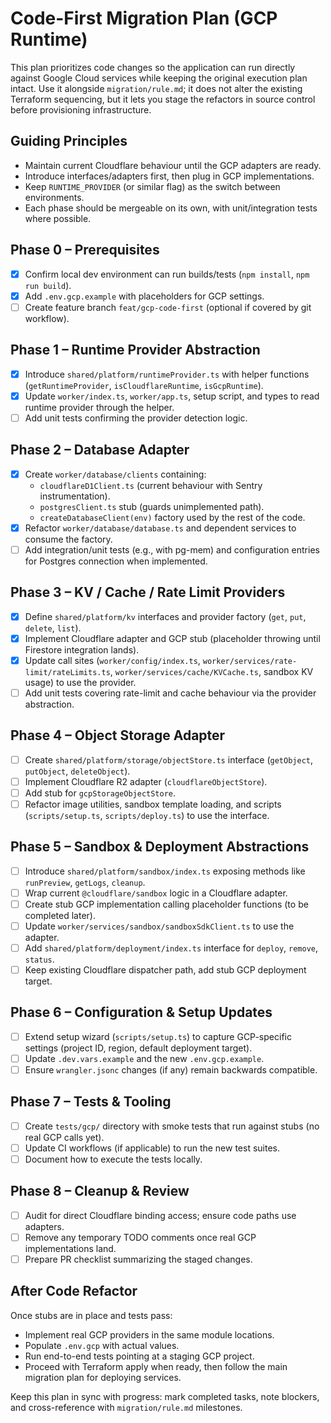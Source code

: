 # Code-First Migration Plan (GCP Runtime)

This plan prioritizes code changes so the application can run directly against Google Cloud services while keeping the original execution plan intact. Use it alongside `migration/rule.md`; it does not alter the existing Terraform sequencing, but it lets you stage the refactors in source control before provisioning infrastructure.

## Guiding Principles
- Maintain current Cloudflare behaviour until the GCP adapters are ready.
- Introduce interfaces/adapters first, then plug in GCP implementations.
- Keep `RUNTIME_PROVIDER` (or similar flag) as the switch between environments.
- Each phase should be mergeable on its own, with unit/integration tests where possible.

## Phase 0 – Prerequisites
- [x] Confirm local dev environment can run builds/tests (`npm install`, `npm run build`).
- [x] Add `.env.gcp.example` with placeholders for GCP settings.
- [ ] Create feature branch `feat/gcp-code-first` (optional if covered by git workflow).

## Phase 1 – Runtime Provider Abstraction
- [x] Introduce `shared/platform/runtimeProvider.ts` with helper functions (`getRuntimeProvider`, `isCloudflareRuntime`, `isGcpRuntime`).
- [x] Update `worker/index.ts`, `worker/app.ts`, setup script, and types to read runtime provider through the helper.
- [ ] Add unit tests confirming the provider detection logic.

## Phase 2 – Database Adapter
- [x] Create `worker/database/clients` containing:
  - `cloudflareD1Client.ts` (current behaviour with Sentry instrumentation).
  - `postgresClient.ts` stub (guards unimplemented path).
  - `createDatabaseClient(env)` factory used by the rest of the code.
- [x] Refactor `worker/database/database.ts` and dependent services to consume the factory.
- [ ] Add integration/unit tests (e.g., with pg-mem) and configuration entries for Postgres connection when implemented.

## Phase 3 – KV / Cache / Rate Limit Providers
- [x] Define `shared/platform/kv` interfaces and provider factory (`get`, `put`, `delete`, `list`).
- [x] Implement Cloudflare adapter and GCP stub (placeholder throwing until Firestore integration lands).
- [x] Update call sites (`worker/config/index.ts`, `worker/services/rate-limit/rateLimits.ts`, `worker/services/cache/KVCache.ts`, sandbox KV usage) to use the provider.
- [ ] Add unit tests covering rate-limit and cache behaviour via the provider abstraction.

## Phase 4 – Object Storage Adapter
- [ ] Create `shared/platform/storage/objectStore.ts` interface (`getObject`, `putObject`, `deleteObject`).
- [ ] Implement Cloudflare R2 adapter (`cloudflareObjectStore`).
- [ ] Add stub for `gcpStorageObjectStore`.
- [ ] Refactor image utilities, sandbox template loading, and scripts (`scripts/setup.ts`, `scripts/deploy.ts`) to use the interface.

## Phase 5 – Sandbox & Deployment Abstractions
- [ ] Introduce `shared/platform/sandbox/index.ts` exposing methods like `runPreview`, `getLogs`, `cleanup`.
- [ ] Wrap current `@cloudflare/sandbox` logic in a Cloudflare adapter.
- [ ] Create stub GCP implementation calling placeholder functions (to be completed later).
- [ ] Update `worker/services/sandbox/sandboxSdkClient.ts` to use the adapter.
- [ ] Add `shared/platform/deployment/index.ts` interface for `deploy`, `remove`, `status`.
- [ ] Keep existing Cloudflare dispatcher path, add stub GCP deployment target.

## Phase 6 – Configuration & Setup Updates
- [ ] Extend setup wizard (`scripts/setup.ts`) to capture GCP-specific settings (project ID, region, default deployment target).
- [ ] Update `.dev.vars.example` and the new `.env.gcp.example`.
- [ ] Ensure `wrangler.jsonc` changes (if any) remain backwards compatible.

## Phase 7 – Tests & Tooling
- [ ] Create `tests/gcp/` directory with smoke tests that run against stubs (no real GCP calls yet).
- [ ] Update CI workflows (if applicable) to run the new test suites.
- [ ] Document how to execute the tests locally.

## Phase 8 – Cleanup & Review
- [ ] Audit for direct Cloudflare binding access; ensure code paths use adapters.
- [ ] Remove any temporary TODO comments once real GCP implementations land.
- [ ] Prepare PR checklist summarizing the staged changes.

## After Code Refactor
Once stubs are in place and tests pass:
- Implement real GCP providers in the same module locations.
- Populate `.env.gcp` with actual values.
- Run end-to-end tests pointing at a staging GCP project.
- Proceed with Terraform apply when ready, then follow the main migration plan for deploying services.

Keep this plan in sync with progress: mark completed tasks, note blockers, and cross-reference with `migration/rule.md` milestones.
